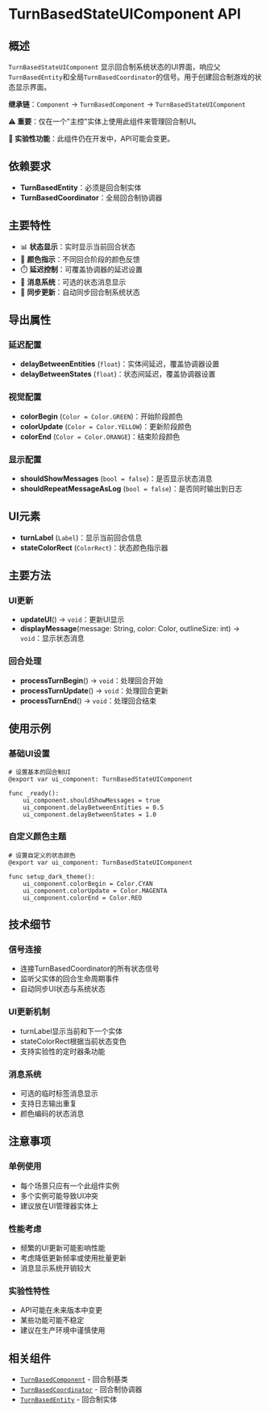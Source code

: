 # TurnBasedStateUIComponent API

## 概述
`TurnBasedStateUIComponent` 显示回合制系统状态的UI界面，响应父`TurnBasedEntity`和全局`TurnBasedCoordinator`的信号。用于创建回合制游戏的状态显示界面。

**继承链**：`Component` → `TurnBasedComponent` → `TurnBasedStateUIComponent`

**⚠️ 重要**：仅在一个"主控"实体上使用此组件来管理回合制UI。

**🧪 实验性功能**：此组件仍在开发中，API可能会变更。

## 依赖要求
- **TurnBasedEntity**：必须是回合制实体
- **TurnBasedCoordinator**：全局回合制协调器

## 主要特性
- 📊 **状态显示**：实时显示当前回合状态
- 🎨 **颜色指示**：不同回合阶段的颜色反馈
- ⏱️ **延迟控制**：可覆盖协调器的延迟设置
- 📝 **消息系统**：可选的状态消息显示
- 🔄 **同步更新**：自动同步回合制系统状态

## 导出属性

### 延迟配置
- **delayBetweenEntities** (`float`)：实体间延迟，覆盖协调器设置
- **delayBetweenStates** (`float`)：状态间延迟，覆盖协调器设置

### 视觉配置
- **colorBegin** (`Color = Color.GREEN`)：开始阶段颜色
- **colorUpdate** (`Color = Color.YELLOW`)：更新阶段颜色
- **colorEnd** (`Color = Color.ORANGE`)：结束阶段颜色

### 显示配置
- **shouldShowMessages** (`bool = false`)：是否显示状态消息
- **shouldRepeatMessageAsLog** (`bool = false`)：是否同时输出到日志

## UI元素
- **turnLabel** (`Label`)：显示当前回合信息
- **stateColorRect** (`ColorRect`)：状态颜色指示器

## 主要方法

### UI更新
- **updateUI**() → `void`：更新UI显示
- **displayMessage**(message: String, color: Color, outlineSize: int) → `void`：显示状态消息

### 回合处理
- **processTurnBegin**() → `void`：处理回合开始
- **processTurnUpdate**() → `void`：处理回合更新
- **processTurnEnd**() → `void`：处理回合结束

## 使用示例

### 基础UI设置
```gdscript
# 设置基本的回合制UI
@export var ui_component: TurnBasedStateUIComponent

func _ready():
    ui_component.shouldShowMessages = true
    ui_component.delayBetweenEntities = 0.5
    ui_component.delayBetweenStates = 1.0
```

### 自定义颜色主题
```gdscript
# 设置自定义的状态颜色
@export var ui_component: TurnBasedStateUIComponent

func setup_dark_theme():
    ui_component.colorBegin = Color.CYAN
    ui_component.colorUpdate = Color.MAGENTA
    ui_component.colorEnd = Color.RED
```

## 技术细节

### 信号连接
- 连接TurnBasedCoordinator的所有状态信号
- 监听父实体的回合生命周期事件
- 自动同步UI状态与系统状态

### UI更新机制
- turnLabel显示当前和下一个实体
- stateColorRect根据当前状态变色
- 支持实验性的定时器条功能

### 消息系统
- 可选的临时标签消息显示
- 支持日志输出重复
- 颜色编码的状态消息

## 注意事项

### 单例使用
- 每个场景只应有一个此组件实例
- 多个实例可能导致UI冲突
- 建议放在UI管理器实体上

### 性能考虑
- 频繁的UI更新可能影响性能
- 考虑降低更新频率或使用批量更新
- 消息显示系统开销较大

### 实验性特性
- API可能在未来版本中变更
- 某些功能可能不稳定
- 建议在生产环境中谨慎使用

## 相关组件
- [`TurnBasedComponent`](../TurnBased/TurnBasedComponent.md) - 回合制基类
- [`TurnBasedCoordinator`](../../Managers/TurnBasedCoordinator.md) - 回合制协调器
- [`TurnBasedEntity`](../../Entities/TurnBasedEntity.md) - 回合制实体 